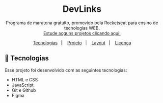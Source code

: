 <h1 align="center"> DevLinks </h1>

<p align="center">
Programa de maratona gratuito, promovido pela Rocketseat para ensino de tecnologias WEB. <br/>
<a href="https://lp.rocketseat.com.br">Estude açguns projetos  clicando aqui.</a>
</p>

<p align="center">
  <a href="#-tecnologias">Tecnologias</a>&nbsp;&nbsp;&nbsp;|&nbsp;&nbsp;&nbsp;
  <a href="#-projeto">Projeto</a>&nbsp;&nbsp;&nbsp;|&nbsp;&nbsp;&nbsp;
  <a href="#-layout">Layout</a>&nbsp;&nbsp;&nbsp;|&nbsp;&nbsp;&nbsp;
  <a href="#memo-licença">Licença</a>
</p>


## 🚀 Tecnologias

Esse projeto foi desenvolvido com as seguintes tecnologias:

- HTML e CSS
- JavaScript
- Git e Github
- Figma
